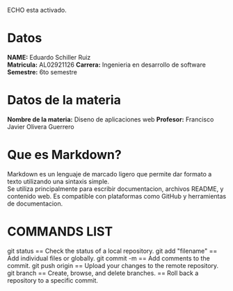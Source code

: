 ECHO esta activado.
# Datos 
**NAME:** Eduardo Schiller Ruiz   
**Matricula:** AL02921126
**Carrera:** Ingenieria en desarrollo de software 
**Semestre:** 6to semestre

# Datos de la materia
**Nombre de la materia:** Diseno de aplicaciones web
**Profesor:** Francisco Javier Olivera Guerrero

# Que es Markdown?
Markdown es un lenguaje de marcado ligero que permite dar formato a texto utilizando una sintaxis simple.  
Se utiliza principalmente para escribir documentacion, archivos README, y contenido web. Es compatible con plataformas como GitHub y herramientas de documentacion.

# COMMANDS LIST 
git status  == Check the status of a local repository. 
git add "filename" == Add individual files or globally.
git commit -m == Add comments to the commit.
git push origin == Upload your changes to the remote repository.
git branch == Create, browse, and delete branches.
 == Roll back a repository to a specific commit.

